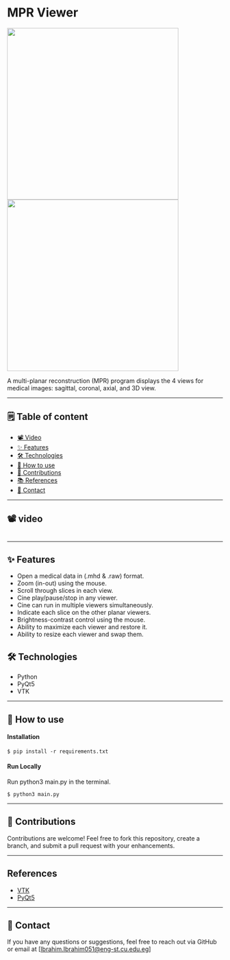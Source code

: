 # MPR Viewer
<img src="https://github.com/user-attachments/assets/3e606e68-24dd-4f9c-b3b3-0e10bf4532d7" width="400" />
<img src="https://github.com/user-attachments/assets/0b89d867-3df1-42f4-9bd1-c251da12e808" width="400" />

A multi-planar reconstruction (MPR) program displays the 4 views for medical images: sagittal, coronal, axial, and 3D view.

---
## 🗒️ Table of content
- [📽️ Video](#video)
- [✨ Features](#-features)
- [🛠️ Technologies](#-Technologies)
- [🚀 How to use](#-how-to-use)
- [🤝 Contributions](#-contributions)
- [📚 References](#-References)
- [📧 Contact](#-contact)
---

## 📽️ video
<video src="https://github.com/user-attachments/assets/94c5e3e1-eb01-4c1e-bab5-1446492c8f22" width="0" controls>
  Your browser does not support the video tag.
</video>

---

## ✨ Features
- Open a medical data in (.mhd & .raw) format.
- Zoom (in-out) using the mouse.
- Scroll through slices in each view.
- Cine play/pause/stop in any viewer.
- Cine can run in multiple viewers simultaneously.
- Indicate each slice on the other planar viewers.
- Brightness-contrast control using the mouse.
- Ability to maximize each viewer and restore it.
- Ability to resize each viewer and swap them.

## 🛠️ Technologies
- Python
- PyQt5
- VTK

---

## 🚀 How to use
#### Installation
```Terminal
$ pip install -r requirements.txt
```
#### Run Locally
Run python3 main.py in the terminal.
```Terminal
$ python3 main.py
```

---

## 🤝 Contributions
Contributions are welcome! Feel free to fork this repository, create a branch, and submit a pull request with your enhancements.

---

## References

- [VTK](https://vtk.org/)
- [PyQt5](https://pypi.org/project/PyQt5/)

---

## 📧 Contact
If you have any questions or suggestions, feel free to reach out via GitHub or email at [Ibrahim.Ibrahim051@eng-st.cu.edu.eg]
